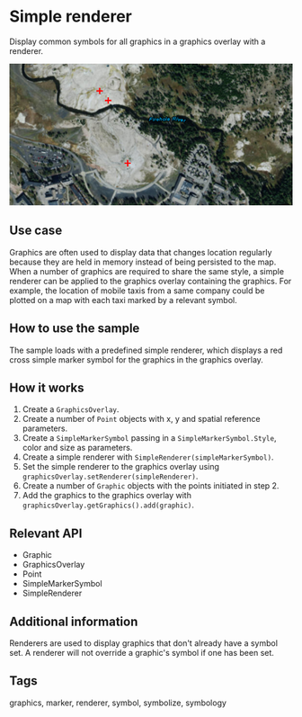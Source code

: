 # Simple renderer

Display common symbols for all graphics in a graphics overlay with a renderer.

![Image of simple renderer](SimpleRenderer.png)

## Use case

Graphics are often used to display data that changes location regularly because they are held in memory instead of being persisted to the map. When a number of graphics are required to share the same style, a simple renderer can be applied to the graphics overlay containing the graphics. For example, the location of mobile taxis from a same company could be plotted on a map with each taxi marked by a relevant symbol. 

## How to use the sample

The sample loads with a predefined simple renderer, which displays a red cross simple marker symbol for the graphics in the graphics overlay.

## How it works

1.  Create a `GraphicsOverlay`.
2.  Create a number of `Point` objects with x, y and spatial reference parameters.
3.  Create a `SimpleMarkerSymbol` passing in a `SimpleMarkerSymbol.Style`, color and size as parameters.
4.  Create a simple renderer with `SimpleRenderer(simpleMarkerSymbol)`.
5.  Set the simple renderer to the graphics overlay using `graphicsOverlay.setRenderer(simpleRenderer)`.
6.  Create a number of `Graphic` objects with the points initiated in step 2.
7.  Add the graphics to the graphics overlay with `graphicsOverlay.getGraphics().add(graphic)`.

## Relevant API

*   Graphic
*   GraphicsOverlay
*   Point
*   SimpleMarkerSymbol
*   SimpleRenderer

## Additional information

Renderers are used to display graphics that don't already have a symbol set. A renderer will not override a graphic's symbol if one has been set.

## Tags

graphics, marker, renderer, symbol, symbolize, symbology
